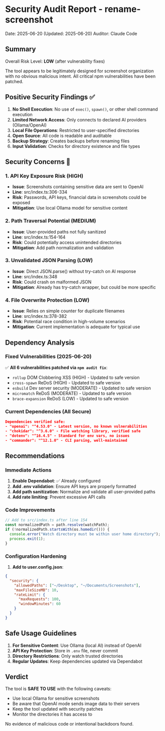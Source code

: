 # Security Audit Report - rename-screenshot

Date: 2025-06-20 (Updated: 2025-06-20)
Auditor: Claude Code

## Summary

Overall Risk Level: **LOW** (after vulnerability fixes)

The tool appears to be legitimately designed for screenshot organization with no obvious malicious intent. All critical npm vulnerabilities have been patched.

## Positive Security Findings ✅

1. **No Shell Execution**: No use of `exec()`, `spawn()`, or other shell command execution
2. **Limited Network Access**: Only connects to declared AI providers (Ollama/OpenAI)
3. **Local File Operations**: Restricted to user-specified directories
4. **Open Source**: All code is readable and auditable
5. **Backup Strategy**: Creates backups before renaming files
6. **Input Validation**: Checks for directory existence and file types

## Security Concerns 🚨

### 1. **API Key Exposure Risk** (HIGH)
- **Issue**: Screenshots containing sensitive data are sent to OpenAI
- **Line**: src/index.ts:306-334
- **Risk**: Passwords, API keys, financial data in screenshots could be exposed
- **Mitigation**: Use local Ollama model for sensitive content

### 2. **Path Traversal Potential** (MEDIUM)
- **Issue**: User-provided paths not fully sanitized
- **Line**: src/index.ts:154-164
- **Risk**: Could potentially access unintended directories
- **Mitigation**: Add path normalization and validation

### 3. **Unvalidated JSON Parsing** (LOW)
- **Issue**: Direct JSON.parse() without try-catch on AI response
- **Line**: src/index.ts:348
- **Risk**: Could crash on malformed JSON
- **Mitigation**: Already has try-catch wrapper, but could be more specific

### 4. **File Overwrite Protection** (LOW)
- **Issue**: Relies on simple counter for duplicate filenames
- **Line**: src/index.ts:378-382
- **Risk**: Potential race condition in high-volume scenarios
- **Mitigation**: Current implementation is adequate for typical use

## Dependency Analysis

### Fixed Vulnerabilities (2025-06-20)
✅ **All 6 vulnerabilities patched via `npm audit fix`**:
- `rollup` DOM Clobbering XSS (HIGH) - Updated to safe version
- `cross-spawn` ReDoS (HIGH) - Updated to safe version  
- `esbuild` Dev server security (MODERATE) - Updated to safe version
- `micromatch` ReDoS (MODERATE) - Updated to safe version
- `brace-expansion` ReDoS (LOW) - Updated to safe version

### Current Dependencies (All Secure)
```json
Dependencies verified safe:
- "openai": "^4.53.0" - Latest version, no known vulnerabilities
- "chokidar": "^3.6.0" - File watching library, verified safe
- "dotenv": "^16.4.5" - Standard for env vars, no issues
- "commander": "^12.1.0" - CLI parsing, well-maintained
```

## Recommendations

### Immediate Actions
1. **Enable Dependabot**: ✅ Already configured
2. **Add .env validation**: Ensure API keys are properly formatted
3. **Add path sanitization**: Normalize and validate all user-provided paths
4. **Add rate limiting**: Prevent excessive API calls

### Code Improvements
```typescript
// Add to src/index.ts after line 154
const normalizedPath = path.resolve(watchPath);
if (!normalizedPath.startsWith(os.homedir())) {
  console.error("Watch directory must be within user home directory");
  process.exit(1);
}
```

### Configuration Hardening
1. **Add to user.config.json**:
```json
{
  "security": {
    "allowedPaths": ["~/Desktop", "~/Documents/Screenshots"],
    "maxFileSizeMB": 10,
    "rateLimit": {
      "maxRequests": 100,
      "windowMinutes": 60
    }
  }
}
```

## Safe Usage Guidelines

1. **For Sensitive Content**: Use Ollama (local AI) instead of OpenAI
2. **API Key Protection**: Store in `.env` file, never commit
3. **Directory Restrictions**: Only watch trusted directories
4. **Regular Updates**: Keep dependencies updated via Dependabot

## Verdict

The tool is **SAFE TO USE** with the following caveats:
- Use local Ollama for sensitive screenshots
- Be aware that OpenAI mode sends image data to their servers
- Keep the tool updated with security patches
- Monitor the directories it has access to

No evidence of malicious code or intentional backdoors found.